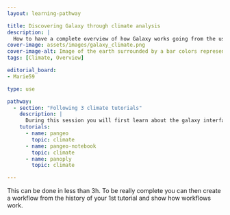 ```yaml
---
layout: learning-pathway

title: Discovering Galaxy through climate analysis
description: |
  How to have a complete overview of how Galaxy works going from the user welcome page to use batch tools and finishing by conducting interactive analysis. These set of 3 Climate tutorials allow you to understand and see plenty of the multiple features of Galaxy and learning about the cool subject of climate analysis.
cover-image: assets/images/galaxy_climate.png
cover-image-alt: Image of the earth surrounded by a bar colors representing Earth's increasing temperatures.
tags: [Climate, Overview]

editorial_board:
- Marie59

type: use

pathway:
  - section: "Following 3 climate tutorials"
    description: |
      During this session you will first learn about the galaxy interface and how to use batch tools. Then, you'll be able to run through a jupyter notebook launch from Galaxy. Finally, you will conduct a climate analysis on a desktop application with Panoply.
    tutorials:
      - name: pangeo
        topic: climate
      - name: pangeo-notebook
        topic: climate
      - name: panoply
        topic: climate

---
```


This can be done in less than 3h. To be really complete you can then create a workflow from the history of your 1st tutorial and show how workflows work.


